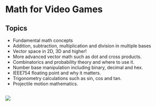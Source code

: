 
# Math for Video Games




## Topics

- Fundamental math concepts
- Addition, subtraction, multiplication and division in multiple bases
- Vector space in 2D, 3D and higher!
- More advanced vector math such as dot and cross products.
- Combinatorics and probability theory and where to use it.
- Number base manipulation including binary, decimal and hex.
- IEEE754 floating point and why it matters.
- Trigonometry calculations such as sin, cos and tan.
- Projectile motion mathematics.



## 

![](https://res.cloudinary.com/dqiyjy9ye/image/upload/v1661438537/random/math-for-games_oswazm.webp)

